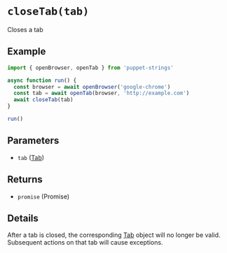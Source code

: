 # `closeTab(tab)`
Closes a tab

## Example
```js
import { openBrowser, openTab } from 'puppet-strings'

async function run() {
  const browser = await openBrowser('google-chrome')
  const tab = await openTab(browser, 'http://example.com')
  await closeTab(tab)
}

run()
```

## Parameters
* `tab` ([Tab](../../interface#tab-object))

## Returns
* `promise` (Promise<void>)

## Details
After a tab is closed, the corresponding [Tab](../../interface#tab-object)
object will no longer be valid. Subsequent actions on that tab will cause
exceptions.
